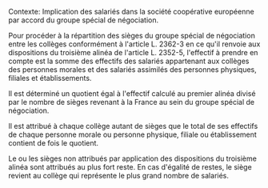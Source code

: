 Contexte: Implication des salariés dans la société coopérative européenne par accord du groupe spécial de négociation.

Pour procéder à la répartition des sièges du groupe spécial de négociation entre les collèges conformément à l'article L. 2362-3 en ce qu'il renvoie aux dispositions du troisième alinéa de l'article L. 2352-5, l'effectif à prendre en compte est la somme des effectifs des salariés appartenant aux collèges des personnes morales et des salariés assimilés des personnes physiques, filiales et établissements.

Il est déterminé un quotient égal à l'effectif calculé au premier alinéa divisé par le nombre de sièges revenant à la France au sein du groupe spécial de négociation.

Il est attribué à chaque collège autant de sièges que le total de ses effectifs de chaque personne morale ou personne physique, filiale ou établissement contient de fois le quotient.

Le ou les sièges non attribués par application des dispositions du troisième alinéa sont attribués au plus fort reste. En cas d'égalité de restes, le siège revient au collège qui représente le plus grand nombre de salariés.